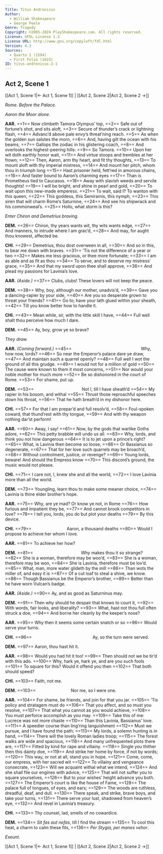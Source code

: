 ```yaml
---
Title: Titus Andronicus
Author: 
  - William Shakespeare
  - George Peele
Genre: Tragedy
Copyright: ©2005-2024 PlayShakespeare.com. All rights reserved.
License: GFDL License 1.3
License URL: http://www.gnu.org/copyleft/fdl.html
Version: 4.3
Sources:
  - Quarto 1 (1594)
  - First Folio (1623)
ID: titus-andronicus-2-1
---
```


## Act 2, Scene 1
[[Act 1, Scene 1|← Act 1, Scene 1]] | [[Act 2, Scene 2|Act 2, Scene 2 →]]

*Rome. Before the Palace.*

*Aaron the Moor alone.*

**AAR.**
==1== Now climbeth Tamora Olympus’ top,
==2== Safe out of fortune’s shot, and sits aloft,
==3== Secure of thunder’s crack or lightning flash,
==4== Advanc’d above pale envy’s threat’ning reach.
==5== As when the golden sun salutes the morn,
==6== And, having gilt the ocean with his beams,
==7== Gallops the zodiac in his glistering coach,
==8== And overlooks the highest-peering hills:
==9== So Tamora.
==10== Upon her wit doth earthly honor wait,
==11== And virtue stoops and trembles at her frown;
==12== Then, Aaron, arm thy heart, and fit thy thoughts,
==13== To mount aloft with thy imperial mistress,
==14== And mount her pitch, whom thou in triumph long
==15== Hast prisoner held, fett’red in amorous chains,
==16== And faster bound to Aaron’s charming eyes
==17== Than is Prometheus tied to Caucasus.
==18== Away with slavish weeds and servile thoughts!
==19== I will be bright, and shine in pearl and gold,
==20== To wait upon this new-made emperess.
==21== To wait, said I? To wanton with this queen,
==22== This goddess, this Semiramis, this nymph,
==23== This siren that will charm Rome’s Saturnine,
==24== And see his shipwrack and his commonweal’s.
==25== Hollo, what storm is this?

*Enter Chiron and Demetrius braving.*

**DEM.**
==26== Chiron, thy years wants wit, thy wits wants edge,
==27== And manners, to intrude where I am grac’d,
==28== And may, for aught thou knowest, affected be.

**CHI.**
==29== Demetrius, thou dost overween in all,
==30== And so in this, to bear me down with braves.
==31== ’Tis not the difference of a year or two
==32== Makes me less gracious, or thee more fortunate;
==33== I am as able and as fit as thou
==34== To serve, and to deserve my mistress’ grace,
==35== And that my sword upon thee shall approve,
==36== And plead my passions for Lavinia’s love.

**AAR.**
*(Aside.)*
==37== Clubs, clubs! These lovers will not keep the peace.

**DEM.**
==38== Why, boy, although our mother, unadvis’d,
==39== Gave you a dancing-rapier by your side,
==40== Are you so desperate grown to threat your friends?
==41== Go to; have your lath glued within your sheath,
==42== Till you know better how to handle it.

**CHI.**
==43== Mean while, sir, with the little skill I have,
==44== Full well shalt thou perceive how much I dare.

**DEM.**
==45== Ay, boy, grow ye so brave?

*They draw.*

**AAR.**
*(Coming forward.)*
==45==                 Why, how now, lords?
==46== So near the Emperor’s palace dare ye draw,
==47== And maintain such a quarrel openly?
==48== Full well I wot the ground of all this grudge.
==49== I would not for a million of gold
==50== The cause were known to them it most concerns,
==51== Nor would your noble mother for much more
==52== Be so dishonored in the court of Rome.
==53== For shame, put up.

**DEM.**
==53==            Not I, till I have sheath’d
==54== My rapier in his bosom, and withal
==55== Thrust those reproachful speeches down his throat,
==56== That he hath breath’d in my dishonor here.

**CHI.**
==57== For that I am prepar’d and full resolv’d,
==58== Foul-spoken coward, that thund’rest with thy tongue,
==59== And with thy weapon nothing dar’st perform!

**AAR.**
==60== Away, I say!
==61== Now, by the gods that warlike Goths adore,
==62== This petty brabble will undo us all.
==63== Why, lords, and think you not how dangerous
==64== It is to jet upon a prince’s right?
==65== What, is Lavinia then become so loose,
==66== Or Bassianus so degenerate,
==67== That for her love such quarrels may be broach’d,
==68== Without controlment, justice, or revenge?
==69== Young lords, beware! And should the Empress know
==70== This discord’s ground, the music would not please.

**CHI.**
==71== I care not, I, knew she and all the world,
==72== I love Lavinia more than all the world.

**DEM.**
==73== Youngling, learn thou to make some meaner choice,
==74== Lavinia is thine elder brother’s hope.

**AAR.**
==75== Why, are ye mad? Or know ye not, in Rome
==76== How furious and impatient they be,
==77== And cannot brook competitors in love?
==78== I tell you, lords, you do but plot your deaths
==79== By this device.

**CHI.**
==79==         Aaron, a thousand deaths
==80== Would I propose to achieve her whom I love.

**AAR.**
==81== To achieve her how?

**DEM.**
==81==            Why makes thou it so strange?
==82== She is a woman, therefore may be woo’d,
==83== She is a woman, therefore may be won,
==84== She is Lavinia, therefore must be lov’d.
==85== What, man, more water glideth by the mill
==86== Than wots the miller of, and easy it is
==87== Of a cut loaf to steal a shive, we know.
==88== Though Bassianus be the Emperor’s brother,
==89== Better than he have worn Vulcan’s badge.

**AAR.**
*(Aside.)*
==90== Ay, and as good as Saturninus may.

**DEM.**
==91== Then why should he despair that knows to court it,
==92== With words, fair looks, and liberality?
==93== What, hast not thou full often struck a doe,
==94== And borne her cleanly by the keeper’s nose?

**AAR.**
==95== Why then it seems some certain snatch or so
==96== Would serve your turns.

**CHI.**
==96==               Ay, so the turn were served.

**DEM.**
==97== Aaron, thou hast hit it.

**AAR.**
==98== Would you had hit it too!
==99== Then should not we be tir’d with this ado.
==100== Why, hark ye, hark ye, and are you such fools
==101== To square for this? Would it offend you then
==102== That both should speed?

**CHI.**
==103== Faith, not me.

**DEM.**
==103==         Nor me, so I were one.

**AAR.**
==104== For shame, be friends, and join for that you jar.
==105== ’Tis policy and stratagem must do
==106== That you affect, and so must you resolve,
==107== That what you cannot as you would achieve,
==108== You must perforce accomplish as you may.
==109== Take this of me: Lucrece was not more chaste
==110== Than this Lavinia, Bassianus’ love.
==111== A speedier course than ling’ring languishment
==112== Must we pursue, and I have found the path:
==113== My lords, a solemn hunting is in hand,
==114== There will the lovely Roman ladies troop;
==115== The forest walks are wide and spacious,
==116== And many unfrequented plots there are,
==117== Fitted by kind for rape and villainy.
==118== Single you thither then this dainty doe,
==119== And strike her home by force, if not by words;
==120== This way, or not at all, stand you in hope.
==121== Come, come, our empress, with her sacred wit
==122== To villainy and vengeance consecrate,
==123== Will we acquaint withal what we intend,
==124== And she shall file our engines with advice,
==125== That will not suffer you to square yourselves,
==126== But to your wishes’ height advance you both.
==127== The Emperor’s court is like the house of Fame,
==128== The palace full of tongues, of eyes, and ears;
==129== The woods are ruthless, dreadful, deaf, and dull.
==130== There speak, and strike, brave boys, and take your turns,
==131== There serve your lust, shadowed from heaven’s eye,
==132== And revel in Lavinia’s treasury.

**CHI.**
==133== Thy counsel, lad, smells of no cowardice.

**DEM.**
==134== *Sit fas aut nefas*, till I find the stream
==135== To cool this heat, a charm to calm these fits,
==136== *Per Stygia, per manes vehor*.

*Exeunt.*

[[Act 1, Scene 1|← Act 1, Scene 1]] | [[Act 2, Scene 2|Act 2, Scene 2 →]]